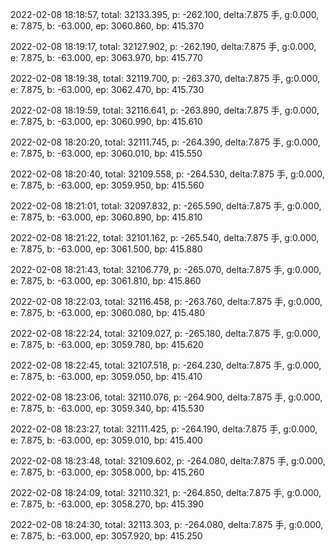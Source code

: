 2022-02-08 18:18:57, total: 32133.395, p: -262.100, delta:7.875 手, g:0.000, e: 7.875, b: -63.000, ep: 3060.860, bp: 415.370

2022-02-08 18:19:17, total: 32127.902, p: -262.190, delta:7.875 手, g:0.000, e: 7.875, b: -63.000, ep: 3063.970, bp: 415.770

2022-02-08 18:19:38, total: 32119.700, p: -263.370, delta:7.875 手, g:0.000, e: 7.875, b: -63.000, ep: 3062.470, bp: 415.730

2022-02-08 18:19:59, total: 32116.641, p: -263.890, delta:7.875 手, g:0.000, e: 7.875, b: -63.000, ep: 3060.990, bp: 415.610

2022-02-08 18:20:20, total: 32111.745, p: -264.390, delta:7.875 手, g:0.000, e: 7.875, b: -63.000, ep: 3060.010, bp: 415.550

2022-02-08 18:20:40, total: 32109.558, p: -264.530, delta:7.875 手, g:0.000, e: 7.875, b: -63.000, ep: 3059.950, bp: 415.560

2022-02-08 18:21:01, total: 32097.832, p: -265.590, delta:7.875 手, g:0.000, e: 7.875, b: -63.000, ep: 3060.890, bp: 415.810

2022-02-08 18:21:22, total: 32101.162, p: -265.540, delta:7.875 手, g:0.000, e: 7.875, b: -63.000, ep: 3061.500, bp: 415.880

2022-02-08 18:21:43, total: 32106.779, p: -265.070, delta:7.875 手, g:0.000, e: 7.875, b: -63.000, ep: 3061.810, bp: 415.860

2022-02-08 18:22:03, total: 32116.458, p: -263.760, delta:7.875 手, g:0.000, e: 7.875, b: -63.000, ep: 3060.080, bp: 415.480

2022-02-08 18:22:24, total: 32109.027, p: -265.180, delta:7.875 手, g:0.000, e: 7.875, b: -63.000, ep: 3059.780, bp: 415.620

2022-02-08 18:22:45, total: 32107.518, p: -264.230, delta:7.875 手, g:0.000, e: 7.875, b: -63.000, ep: 3059.050, bp: 415.410

2022-02-08 18:23:06, total: 32110.076, p: -264.900, delta:7.875 手, g:0.000, e: 7.875, b: -63.000, ep: 3059.340, bp: 415.530

2022-02-08 18:23:27, total: 32111.425, p: -264.190, delta:7.875 手, g:0.000, e: 7.875, b: -63.000, ep: 3059.010, bp: 415.400

2022-02-08 18:23:48, total: 32109.602, p: -264.080, delta:7.875 手, g:0.000, e: 7.875, b: -63.000, ep: 3058.000, bp: 415.260

2022-02-08 18:24:09, total: 32110.321, p: -264.850, delta:7.875 手, g:0.000, e: 7.875, b: -63.000, ep: 3058.270, bp: 415.390

2022-02-08 18:24:30, total: 32113.303, p: -264.080, delta:7.875 手, g:0.000, e: 7.875, b: -63.000, ep: 3057.920, bp: 415.250